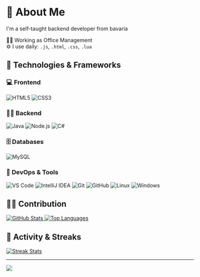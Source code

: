 # :rocket: About Me
I'm a self-taught backend developer from bavaria

:man_technologist: Working as Office Management<br>:gear: I use daily: ``.js``, ``.html``, ``.css``, ``.lua``

## 🔧 Technologies & Frameworks

### 💻 **Frontend**

<div>
  <img src="https://img.shields.io/badge/HTML5-E34F26?style=flat-square&logo=html5&logoColor=white" alt="HTML5">
  <img src="https://img.shields.io/badge/CSS3-1572B6?style=flat-square&logo=css3&logoColor=white" alt="CSS3">
</div>

### 🧑‍💻 **Backend**

<div>
  <img src="https://img.shields.io/badge/Java-007396?style=flat-square&logo=java&logoColor=white" alt="Java">
  <img src="https://img.shields.io/badge/Node.js-339933?style=flat-square&logo=node.js&logoColor=white" alt="Node.js">
  <img src="https://img.shields.io/badge/C%23-239120?style=flat-square&logo=c-sharp&logoColor=white" alt="C#">
</div>

### 🗄️ **Databases**

<div>
  <img src="https://img.shields.io/badge/MySQL-4479A1?style=flat-square&logo=mysql&logoColor=white" alt="MySQL">
</div>

### 🔧 **DevOps & Tools**

<div>
  <img src="https://img.shields.io/badge/VS%20Code-007ACC?style=flat-square&logo=visual-studio-code&logoColor=white" alt="VS Code">
  <img src="https://img.shields.io/badge/IntelliJ%20IDEA-000000?style=flat-square&logo=intellij-idea&logoColor=white" alt="IntelliJ IDEA">
  <img src="https://img.shields.io/badge/Git-F05032?style=flat-square&logo=git&logoColor=white" alt="Git">
  <img src="https://img.shields.io/badge/GitHub-181717?style=flat-square&logo=github&logoColor=white" alt="GitHub">
  <img src="https://img.shields.io/badge/Linux-FCC624?style=flat-square&logo=linux&logoColor=black" alt="Linux">
  <img src="https://img.shields.io/badge/Windows-0078D6?style=flat-square&logo=windows&logoColor=white" alt="Windows">
</div>

## 🧑‍💻 Contribution

<a href="https://github.com/virexpy/virexp">
  <img src="https://github-readme-stats.vercel.app/api?username=virexpy&show_icons=true&count_private=true&hide_title=true&hide=prs&theme=radical&hide_border=true" alt="GitHub Stats">
</a>
<a href="https://github.com/virexpy/virexp">
  <img src="https://github-readme-stats.vercel.app/api/top-langs/?username=virexpy&layout=compact&theme=radical&hide_border=true" alt="Top Languages">
</a>

## 🚀 Activity & Streaks

<a href="https://github.com/virexpy">
  <img src="https://github-readme-streak-stats.herokuapp.com/?user=virexpy&theme=radical&hide_border=true" alt="Streak Stats">
</a>

---
[![](https://visitcount.itsvg.in/api?id=ardaxyz&icon=0&color=0)](https://visitcount.itsvg.in)
